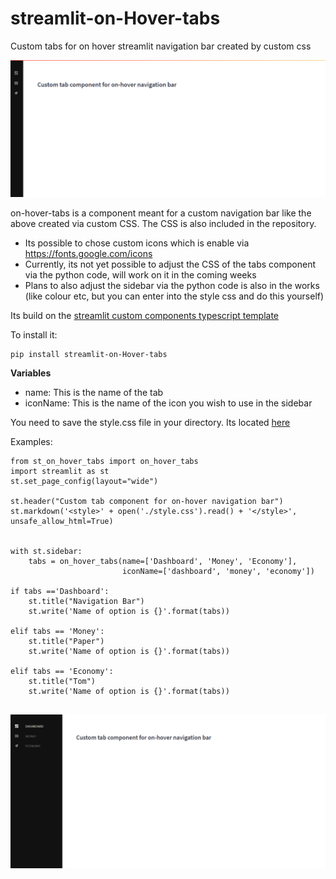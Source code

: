 # streamlit-on-Hover-tabs
Custom tabs for on hover streamlit navigation bar created by custom css

![on-hover.png](./img/on-hover.png)

on-hover-tabs is a component meant for a custom navigation bar like the above created via custom CSS. The CSS is also included in the repository. 
- Its possible to chose custom icons which is enable via https://fonts.google.com/icons
- Currently, its not yet possible to adjust the CSS of the tabs component via the python code, will work on it in the coming weeks
- Plans to also adjust the sidebar via the python code is also in the works (like colour etc, but you can enter into the style css and do this yourself)

Its build on the [streamlit custom components typescript template](https://github.com/streamlit/component-template)

To install it:
```
pip install streamlit-on-Hover-tabs
```

**Variables**

- name: This is the name of the tab
- iconName: This is the name of the icon you wish to use in the sidebar

You need to save the style.css file in your directory. Its located [here](https://github.com/Socvest/streamlit-on-Hover-tabs/tree/main/st_on_hover_tabs)

Examples:

```
from st_on_hover_tabs import on_hover_tabs
import streamlit as st
st.set_page_config(layout="wide")

st.header("Custom tab component for on-hover navigation bar")
st.markdown('<style>' + open('./style.css').read() + '</style>', unsafe_allow_html=True)


with st.sidebar:
    tabs = on_hover_tabs(name=['Dashboard', 'Money', 'Economy'], 
                         iconName=['dashboard', 'money', 'economy'])

if tabs =='Dashboard':
    st.title("Navigation Bar")
    st.write('Name of option is {}'.format(tabs))

elif tabs == 'Money':
    st.title("Paper")
    st.write('Name of option is {}'.format(tabs))

elif tabs == 'Economy':
    st.title("Tom")
    st.write('Name of option is {}'.format(tabs))
    
```
![wide.png](./img/wide-hover.png)


